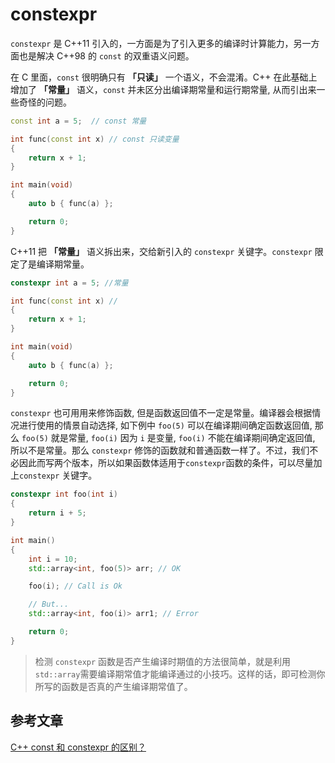 # constexpr

`constexpr` 是 C++11 引入的，一方面是为了引入更多的编译时计算能力，另一方面也是解决 C++98 的 `const` 的双重语义问题。

在 C 里面，`const` 很明确只有 **「只读」** 一个语义，不会混淆。C++ 在此基础上增加了 **「常量」** 语义，`const` 并未区分出编译期常量和运行期常量, 从而引出来一些奇怪的问题。

```cpp
const int a = 5;  // const 常量

int func(const int x) // const 只读变量
{
	return x + 1;
}

int main(void)
{
	auto b { func(a) };

	return 0;
}
```

C++11 把 **「常量」** 语义拆出来，交给新引入的 `constexpr` 关键字。`constexpr` 限定了是编译期常量。

```cpp
constexpr int a = 5; //常量

int func(const int x) //
{
	return x + 1;
}

int main(void)
{
	auto b { func(a) };

	return 0;
}
```

`constexpr` 也可用用来修饰函数, 但是函数返回值不一定是常量。编译器会根据情况进行使用的情景自动选择, 如下例中 `foo(5)` 可以在编译期间确定函数返回值, 那么 `foo(5)` 就是常量, `foo(i)` 因为 `i` 是变量, `foo(i)` 不能在编译期间确定返回值, 所以不是常量。那么 `constexpr` 修饰的函数就和普通函数一样了。不过，我们不必因此而写两个版本，所以如果函数体适用于`constexpr`函数的条件，可以尽量加上`constexpr` 关键字。

```cpp
constexpr int foo(int i)
{
	return i + 5;
}

int main()
{
	int i = 10;
	std::array<int, foo(5)> arr; // OK

	foo(i); // Call is Ok

	// But...
	std::array<int, foo(i)> arr1; // Error

	return 0;
}
```

> 检测 `constexpr` 函数是否产生编译时期值的方法很简单，就是利用`std::array`需要编译期常值才能编译通过的小技巧。这样的话，即可检测你所写的函数是否真的产生编译期常值了。

## 参考文章

[C++ const 和 constexpr 的区别？](https://www.zhihu.com/question/35614219)


